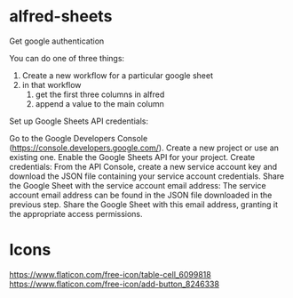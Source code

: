 # alfred-sheets
 

Get google authentication

You can do one of three things:

1. Create a new workflow for a particular google sheet
2. in that workflow
	1. get the first three columns in alfred
	2. append a value to the main column


Set up Google Sheets API credentials:

Go to the Google Developers Console (https://console.developers.google.com/).
Create a new project or use an existing one.
Enable the Google Sheets API for your project.
Create credentials: From the API Console, create a new service account key and download the JSON file containing your service account credentials.
Share the Google Sheet with the service account email address:
The service account email address can be found in the JSON file downloaded in the previous step. Share the Google Sheet with this email address, granting it the appropriate access permissions.



# Icons
https://www.flaticon.com/free-icon/table-cell_6099818
https://www.flaticon.com/free-icon/add-button_8246338
